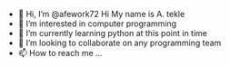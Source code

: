 - 👋 Hi, I’m @afework72 Hi My name is A. tekle
- 👀 I’m interested in computer programming
- 🌱 I’m currently learning python at this point in time
- 💞️ I’m looking to collaborate on any programming team
- 📫 How to reach me ...

<!---
afework72/afework72 is a ✨ special ✨ repository because its `README.md` (this file) appears on your GitHub profile.
You can click the Preview link to take a look at your changes.
--->
